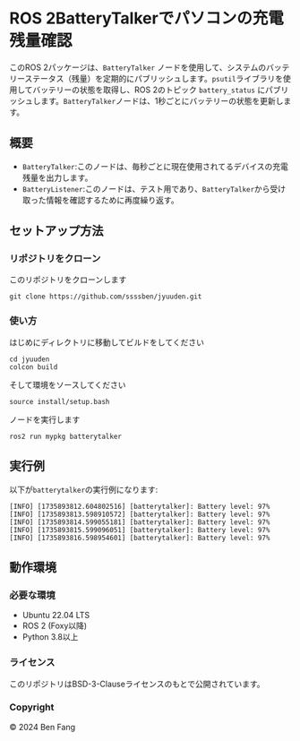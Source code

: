 # ROS 2BatteryTalkerでパソコンの充電残量確認
このROS 2パッケージは、`BatteryTalker` ノードを使用して、システムのバッテリーステータス（残量）を定期的にパブリッシュします。`psutil`ライブラリを使用してバッテリーの状態を取得し、ROS 2のトピック `battery_status` にパブリッシュします。`BatteryTalker`ノードは、1秒ごとにバッテリーの状態を更新します。
## 概要
- `BatteryTalker`:このノードは、毎秒ごとに現在使用されてるデバイスの充電残量を出力します。
- `BatteryListener`:このノードは、テスト用であり、`BatteryTalker`から受け取った情報を確認するために再度繰り返す。
## セットアップ方法
### リポジトリをクローン
このリポジトリをクローンします
```
git clone https://github.com/ssssben/jyuuden.git
```
### 使い方
はじめにディレクトリに移動してビルドをしてください
```
cd jyuuden
colcon build
```
そして環境をソースしてください
```
source install/setup.bash
```
ノードを実行します
```
ros2 run mypkg batterytalker
```

## 実行例
以下が`batterytalker`の実行例になります:
```
[INFO] [1735893812.604802516] [batterytalker]: Battery level: 97%
[INFO] [1735893813.598910572] [batterytalker]: Battery level: 97%
[INFO] [1735893814.599055181] [batterytalker]: Battery level: 97%
[INFO] [1735893815.599096051] [batterytalker]: Battery level: 97%
[INFO] [1735893816.598954601] [batterytalker]: Battery level: 97%
```

## 動作環境
### 必要な環境
- Ubuntu 22.04 LTS
- ROS 2 (Foxy以降)
- Python 3.8以上

### ライセンス
このリポジトリはBSD-3-Clauseライセンスのもとで公開されています。

### Copyright
© 2024 Ben Fang
